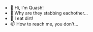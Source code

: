 - 👋 Hi, I’m Quash!
- 👀 Why are they stabbing eachother...
- 🌱 I eat dirt!
- 📫 How to reach me, you don't...

<!---
Quashified/Quashified is a ✨ special ✨ repository because its `README.md` (this file) appears on your GitHub profile.
You can click the Preview link to take a look at your changes.
--->
